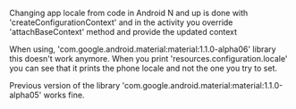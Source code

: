 Changing app locale from code in Android N and up is done with 'createConfigurationContext' and in the activity you
override 'attachBaseContext' method and provide the updated context

When using, 'com.google.android.material:material:1.1.0-alpha06' library this doesn't work anymore.
When you print 'resources.configuration.locale' you can see that it prints the phone locale and not the one you try to set.

Previous version of the library 'com.google.android.material:material:1.1.0-alpha05' works fine.